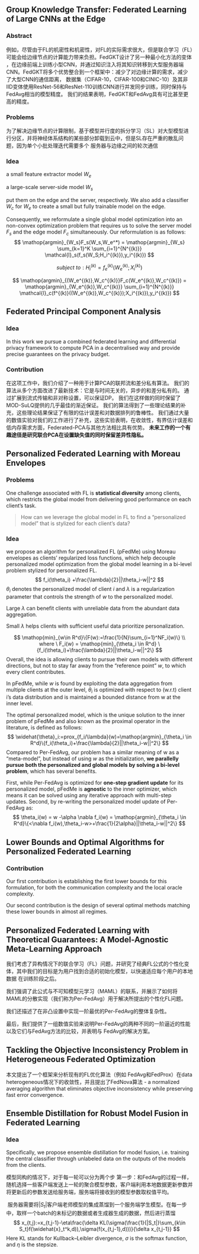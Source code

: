 ## Group Knowledge Transfer: Federated Learning of Large CNNs at the Edge

### Abstract

例如，尽管由于FL的机密性和机密性，对FL的实际需求很大，但是联合学习（FL）可能会给边缘节点的计算能力带来负担。FedGKT设计了另一种最小化方法的变体 ，在边缘前端上训练小型CNN，并通过知识注入将其知识转移到大型服务器端CNN。FedGKT将多个优势整合到一个框架中：减少了对边缘计算的需求，减少了大型CNN的通信距离， 数据集（CIFAR-10，CIFAR-100和CINIC-10）及其非IID变体使用ResNet-56和ResNet-110训练CNN进行并发同步训练，同时保持与FedAvg相当的模型精度。 我们的结果表明，FedGKT和FedAvg具有可比甚至更高的精度。 

### Problems

为了解决边缘节点的计算限制，基于模型并行度的拆分学习（SL）对大型模型进行分区，并将神经体系结构的某些部分卸载到云中，但是SL存在严重的散乱问题，因为单个小批处理迭代需要多个 服务器与边缘之间的轮次通信

### Idea

a small feature extractor model $W_e$ 

a large-scale server-side model $W_s$

put them on the edge and the server, respectively. We also add a classifier $W_c$ for $W_e$ to create a small but fully trainable model on the edge.

Consequently, we reformulate a single global model optimization into an non-convex optimization problem that requires us to solve the server model $F_s$ and the edge model $F_c$ simultaneously. Our reformulation is as follows:
$$
\mathop{argmin}_{W_s}F_s(W_s,W_e^*) = \mathop{argmin}_{W_s} \sum_{k=1}^K \sum_{i=1}^{N^{(k)}} \mathcal{l}_s(f_s(W_S;H_i^{(k)}),y_i^{(k)})
$$

$$
subject \ to: H_i^{(k)} = f_e^{(k)} (W_e^{(k)};X_i^{(k)})
$$

$$
\mathop{argmin}_{(W_e^{(k)},W_c^{(k)}}F_c(W_e^{(k)},W_c^{(k)}) = \mathop{argmin}_{W_e^{(k)},W_c^{(k)}} \sum_{i=1}^{N^{(k)}} \mathcal{l}_c(f^{(k)}((W_e^{(k)},W_c^{(k)});X_i^{(k)}),y_i^{(k)})
$$

## Federated Principal Component Analysis

### Idea

In this work we pursue a combined federated learning and differential privacy framework to compute PCA in a decentralised way and provide precise guarantees on the privacy budget.

### Contribution

在这项工作中，我们介绍了一种用于计算PCA的联邦流和差分私有算法。 我们的算法从多个方面改进了最新技术：它是与时间无关的，异步的和差分私有的。 通过扩展到流式传输和非对称设置，可以保证DP。 我们在这样做的同时保留了MOD-SuLQ提供的几乎最佳的渐近保证。 我们的算法得到了一些理论结果的补充，这些理论结果保证了有限的估计误差和对数据排列的鲁棒性。 我们通过大量的数值实验对我们的工作进行了补充，这些实验表明，在收敛性，有界估计误差和低内存需求方面，Federated-PCA与其他方法相比具有优势。 **未来工作的一个有趣途径是研究联合PCA在设置缺失值的同时保留差异性隐私。**

## Personalized Federated Learning with Moreau Envelopes

### Problems

One challenge associated with FL is **statistical diversity** among clients, which restricts the global model from delivering good performance on each client’s task.

> How can we leverage the global model in FL to find a “personalized model” that is stylized for each client’s data?

### Idea

we propose an algorithm for personalized FL (pFedMe) using Moreau envelopes as clients’ regularized loss functions, which help decouple personalized model optimization from the global model learning in a bi-level problem stylized for personalized FL.
$$
f_i(\theta_i) +\frac{\lambda}{2}||\theta_i-w||^2
$$
$\theta_i$ denotes the personalized model of client $i$ and $\lambda$ is a regularization parameter that controls the strength of $w$ to the personalized model.

Large $\lambda$ can benefit clients with unreliable data from the abundant data aggregation.

Small $\lambda$ helps clients with sufficient useful data prioritize personalization.


$$
\mathop{min}_{w\in R^d}\{F(w):=\frac{1}{N}\sum_{i=1}^NF_i(w)\} \\
where \ F_i(w) = \mathop{min}_{\theta_i \in R^d} \{f_i(\theta_i)+\frac{\lambda}{2}||\theta_i-w||^2\}
$$
Overall, the idea is allowing clients to pursue their own models with different directions, but not to stay far away from the “reference point” $w$, to which every client contributes.



In pFedMe, while $w$ is found by exploiting the data aggregation from multiple clients at the outer level, $θ_i$ is optimized with respect to (w.r.t) client i’s data distribution and is maintained a bounded distance from w at the inner level.

The optimal personalized model, which is the unique solution to the inner problem of pFedMe and also known as the proximal operator in the literature, is defined as follows:
$$
\widehat{\theta}_i:=prox_{f_i/\lambda}(w)=\mathop{argmin}_{\theta_i \in R^d}\{f_i(\theta_i)+\frac{\lambda}{2}||\theta_i-w||^2\}
$$
Compared to Per-FedAvg, our problem has a similar meaning of w as a “meta-model”, but instead of using $w$ as the initialization, **we parallelly pursue both the personalized and global models by solving a bi-level problem**, which has several benefits.

First, while Per-FedAvg is optimized for **one-step gradient update** for its personalized model, pFedMe is **agnostic** to the inner optimizer, which means it can be solved using any iterative approach with multi-step updates. Second, by re-writing the personalized model update of Per-FedAvg as:
$$
\theta_i(w) = w -\alpha \nabla f_i(w) = \mathop{argmin}_{\theta_i \in R^d}\{<\nabla f_i(w),\theta_i-w>+\frac{1}{2\alpha}||\theta_i-w||^2\}
$$

## Lower Bounds and Optimal Algorithms for Personalized Federated Learning

### Contribution

Our first contribution is establishing the first lower bounds for this formulation, for both the communication complexity and the local oracle complexity.

Our second contribution is the design of several optimal methods matching these lower bounds in almost all regimes.

## Personalized Federated Learning with Theoretical Guarantees: A Model-Agnostic Meta-Learning Approach

我们考虑了异构情况下的联合学习（FL）问题，并研究了经典FL公式的个性化变体，其中我们的目标是为用户找到合适的初始化模型，以快速适应每个用户的本地数据 在训练阶段之后。 

我们强调了此公式与不可知模型元学习（MAML）的联系，并展示了如何将MAML的分散实现（我们称为Per-FedAvg）用于解决所提出的个性化FL问题。 

我们还描述了在非凸设置中实现一阶最优的Per-FedAvg的整体复杂性。 

最后，我们提供了一组数值实验来说明Per-FedAvg的两种不同的一阶逼近的性能以及它们与FedAvg方法的比较，并表明与 FedAvg的解决方案。

## Tackling the Objective Inconsistency Problem in Heterogeneous Federated Optimization

本文提出了一个框架来分析现有的FL优化算法（例如 FedAvg和FedProx）在data heterogeneous情况下的收敛性，并且提出了FedNova算法 - a normalized averaging algorithm that eliminates objective inconsistency while preserving fast error convergence.

## Ensemble Distillation for Robust Model Fusion in Federated Learning

### Idea

Specifically, we propose ensemble distillation for model fusion, i.e. training the central classifier through unlabeled data on the outputs of the models from the clients.

模型同构的情况下，对于每一轮可以分为两个步
	第一步：和FedAvg的过程一样，随机选择一些客户端发送上一轮的聚合模型参数，客户端利用本地数据更新参数并将更新后的参数发送给服务端，服务端将接收到的模型参数取权值平均。

​	服务器需要将$|S_t|$客户端老师模型的集成蒸馏到一个服务端学生模型。在每一步中，取样一个batch的未标记的数据或者生成器生成的数据，然后进行蒸馏
$$
x_{t,j}:=x_{t,j-1}-\eta\frac{\delta KL(\sigma(\frac{1}{|S_t|}\sum_{k\in S_t}f(\widehat{x}_t^k,d)),\sigma(f(x_{t,j-1},d)))}{\delta x_{t,j-1}}
$$
Here KL stands for Kullback–Leibler divergence, $\sigma$ is the softmax function, and $\eta$ is the stepsize.





































